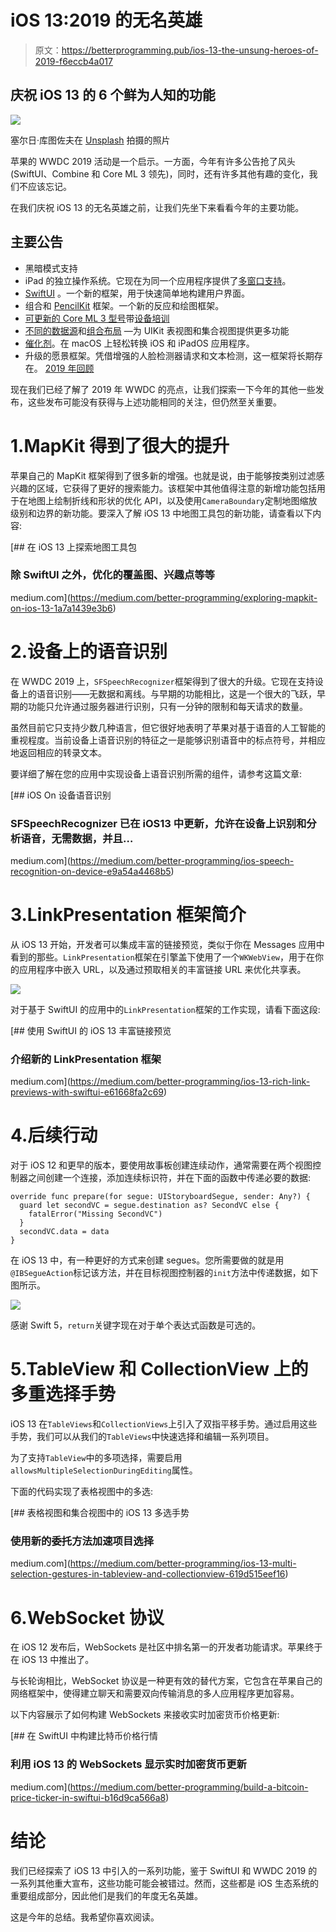 # iOS 13:2019 的无名英雄

> 原文：<https://betterprogramming.pub/ios-13-the-unsung-heroes-of-2019-f6eccb4a017>

## 庆祝 iOS 13 的 6 个鲜为人知的功能

![](img/fcd85de4217f77453dcaf43716e97c1b.png)

塞尔日·库图佐夫在 [Unsplash](https://unsplash.com?utm_source=medium&utm_medium=referral) 拍摄的照片

苹果的 WWDC 2019 活动是一个启示。一方面，今年有许多公告抢了风头(SwiftUI、Combine 和 Core ML 3 领先)，同时，还有许多其他有趣的变化，我们不应该忘记。

在我们庆祝 iOS 13 的无名英雄之前，让我们先坐下来看看今年的主要功能。

## 主要公告

*   黑暗模式支持
*   iPad 的独立操作系统。它现在为同一个应用程序提供了[多窗口支持](https://medium.com/better-programming/implementing-multiple-window-support-in-ipados-5b9a3ceeac6f)。
*   [SwiftUI](https://medium.com/better-programming/swiftui-navigation-links-and-the-common-pitfalls-faced-505cbfd8029b) 。一个新的框架，用于快速简单地构建用户界面。
*   组合和 [PencilKit](https://medium.com/better-programming/an-introduction-to-pencilkit-in-ios-4d40aa62ba5b) 框架。一个新的反应和绘图框架。
*   [可更新的 Core ML 3 型号](https://medium.com/better-programming/how-to-create-updatable-models-using-core-ml-3-cc7decd517d5)带[设备培训](https://medium.com/better-programming/how-to-train-a-core-ml-model-on-your-device-cccd0bee19d)
*   [不同的数据源](https://medium.com/better-programming/applying-diffable-data-sources-70ce65b368e4)和[组合布局](https://medium.com/better-programming/ios-13-compositional-layouts-in-collectionview-90a574b410b8) —为 UIKit 表视图和集合视图提供更多功能
*   [催化剂](https://medium.com/better-programming/how-to-port-an-ios-app-to-macos-using-catalyst-196a9883e6f7)。在 macOS 上轻松转换 iOS 和 iPadOS 应用程序。
*   升级的愿景框架。凭借增强的人脸检测器请求和文本检测，这一框架将长期存在。 [2019 年回顾](https://heartbeat.fritz.ai/advancements-in-apples-vision-framework-2019-year-in-review-4c9d3ad5b138)

现在我们已经了解了 2019 年 WWDC 的亮点，让我们探索一下今年的其他一些发布，这些发布可能没有获得与上述功能相同的关注，但仍然至关重要。

# 1.MapKit 得到了很大的提升

苹果自己的 MapKit 框架得到了很多新的增强。也就是说，由于能够按类别过滤感兴趣的区域，它获得了更好的搜索能力。该框架中其他值得注意的新增功能包括用于在地图上绘制折线和形状的优化 API，以及使用`CameraBoundary`定制地图缩放级别和边界的新功能。要深入了解 iOS 13 中地图工具包的新功能，请查看以下内容:

[](https://medium.com/better-programming/exploring-mapkit-on-ios-13-1a7a1439e3b6) [## 在 iOS 13 上探索地图工具包

### 除 SwiftUI 之外，优化的覆盖图、兴趣点等等

medium.com](https://medium.com/better-programming/exploring-mapkit-on-ios-13-1a7a1439e3b6) 

# 2.设备上的语音识别

在 WWDC 2019 上，`SFSpeechRecognizer`框架得到了很大的升级。它现在支持设备上的语音识别——无数据和离线。与早期的功能相比，这是一个很大的飞跃，早期的功能只允许通过服务器进行识别，只有一分钟的限制和每天请求的数量。

虽然目前它只支持少数几种语言，但它很好地表明了苹果对基于语音的人工智能的重视程度。当前设备上语音识别的特征之一是能够识别语音中的标点符号，并相应地返回相应的转录文本。

要详细了解在您的应用中实现设备上语音识别所需的组件，请参考这篇文章:

[](https://medium.com/better-programming/ios-speech-recognition-on-device-e9a54a4468b5) [## iOS On 设备语音识别

### SFSpeechRecognizer 已在 iOS13 中更新，允许在设备上识别和分析语音，无需数据，并且…

medium.com](https://medium.com/better-programming/ios-speech-recognition-on-device-e9a54a4468b5) 

# 3.LinkPresentation 框架简介

从 iOS 13 开始，开发者可以集成丰富的链接预览，类似于你在 Messages 应用中看到的那些。`LinkPresentation`框架在引擎盖下使用了一个`WKWebView`，用于在你的应用程序中嵌入 URL，以及通过预取相关的丰富链接 URL 来优化共享表。

![](img/d021e781c1e70c2822d46bdd96d5c5e3.png)

对于基于 SwiftUI 的应用中的`LinkPresentation`框架的工作实现，请看下面这段:

[](https://medium.com/better-programming/ios-13-rich-link-previews-with-swiftui-e61668fa2c69) [## 使用 SwiftUI 的 iOS 13 丰富链接预览

### 介绍新的 LinkPresentation 框架

medium.com](https://medium.com/better-programming/ios-13-rich-link-previews-with-swiftui-e61668fa2c69) 

# 4.后续行动

对于 iOS 12 和更早的版本，要使用故事板创建连续动作，通常需要在两个视图控制器之间创建一个连接，添加连续标识符，并在下面的函数中传递必要的数据:

```
override func prepare(for segue: UIStoryboardSegue, sender: Any?) {
  guard let secondVC = segue.destination as? SecondVC else {
    fatalError("Missing SecondVC")
  }
  secondVC.data = data
}
```

在 iOS 13 中，有一种更好的方式来创建 segues。您所需要做的就是用`@IBSegueAction`标记该方法，并在目标视图控制器的`init`方法中传递数据，如下图所示。

![](img/04a0ab46c179e316488c000eb29e575c.png)

感谢 Swift 5，`return`关键字现在对于单个表达式函数是可选的。

# 5.TableView 和 CollectionView 上的多重选择手势

iOS 13 在`TableViews`和`CollectionViews`上引入了双指平移手势。通过启用这些手势，我们可以从我们的`TableViews`中快速选择和编辑一系列项目。

为了支持`TableView`中的多项选择，需要启用`allowsMultipleSelectionDuringEditing`属性。

下面的代码实现了表格视图中的多选:

[](https://medium.com/better-programming/ios-13-multi-selection-gestures-in-tableview-and-collectionview-619d515eef16) [## 表格视图和集合视图中的 iOS 13 多选手势

### 使用新的委托方法加速项目选择

medium.com](https://medium.com/better-programming/ios-13-multi-selection-gestures-in-tableview-and-collectionview-619d515eef16) 

# 6.WebSocket 协议

在 iOS 12 发布后，WebSockets 是社区中排名第一的开发者功能请求。苹果终于在 iOS 13 中推出了。

与长轮询相比，WebSocket 协议是一种更有效的替代方案，它包含在苹果自己的网络框架中，使得建立聊天和需要双向传输消息的多人应用程序更加容易。

以下内容展示了如何构建 WebSockets 来接收实时加密货币价格更新:

[](https://medium.com/better-programming/build-a-bitcoin-price-ticker-in-swiftui-b16d9ca566a8) [## 在 SwiftUI 中构建比特币价格行情

### 利用 iOS 13 的 WebSockets 显示实时加密货币更新

medium.com](https://medium.com/better-programming/build-a-bitcoin-price-ticker-in-swiftui-b16d9ca566a8) 

# 结论

我们已经探索了 iOS 13 中引入的一系列功能，鉴于 SwiftUI 和 WWDC 2019 的一系列其他重大宣布，这些功能可能会被错过。然而，这些都是 iOS 生态系统的重要组成部分，因此他们是我们的年度无名英雄。

这是今年的总结。我希望你喜欢阅读。